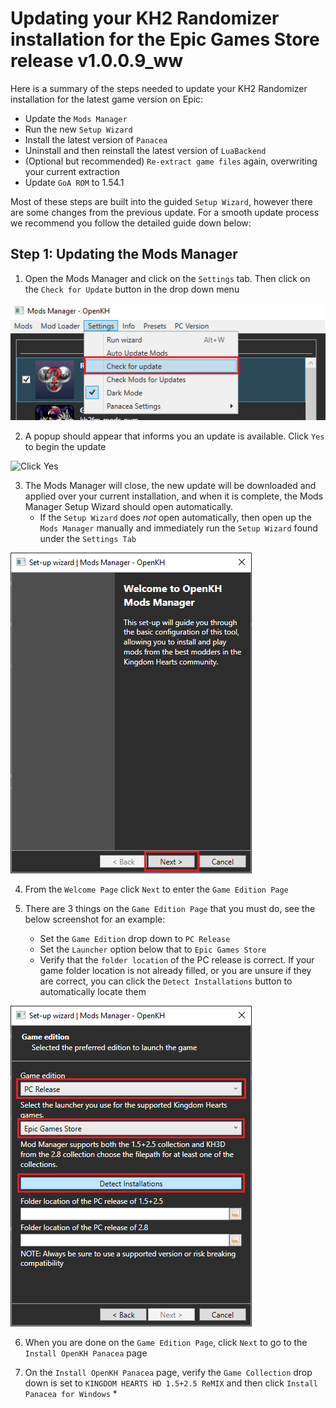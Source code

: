 # Updating your KH2 Randomizer installation for the Epic Games Store release v1.0.0.9_ww
Here is a summary of the steps needed to update your KH2 Randomizer installation for the latest game version on Epic:
* Update the `Mods Manager`
* Run the new `Setup Wizard`
* Install the latest version of `Panacea`
* Uninstall and then reinstall the latest version of `LuaBackend`
* (Optional but recommended) `Re-extract game files` again, overwriting your current extraction
* Update `GoA ROM` to 1.54.1

Most of these steps are built into the guided `Setup Wizard`, however there are some changes from the previous update. For a smooth update process we recommend you follow the detailed guide down below:

## Step 1: Updating the Mods Manager
1. Open the Mods Manager and click on the `Settings` tab. Then click on the `Check for Update` button in the drop down menu

![Check for update](Update_The_Mods_Manager.png)

2. A popup should appear that informs you an update is available. Click `Yes` to begin the update

![Click Yes](Click_Yes.png)

3. The Mods Manager will close, the new update will be downloaded and applied over your current installation, and when it is complete, the Mods Manager Setup Wizard should open automatically.
   * If the `Setup Wizard` does *not* open automatically, then open up the `Mods Manager` manually and immediately run the `Setup Wizard` found under the `Settings Tab`

![Setup Wizard Page 1](Setup_Wizard_Page_1.png)

4. From the `Welcome Page` click `Next` to enter the `Game Edition Page`

5. There are 3 things on the `Game Edition Page` that you must do, see the below screenshot for an example:
   * Set the `Game Edition` drop down to `PC Release`
   * Set the `Launcher` option below that to `Epic Games Store`
   * Verify that the `folder location` of the PC release is correct. If your game folder location is not already filled, or you are unsure if they are correct, you can click the `Detect Installations` button to automatically locate them

![Setup Wizard Page 2](Setup_Wizard_Page_2.png)

6. When you are done on the `Game Edition Page`, click `Next` to go to the `Install OpenKH Panacea` page

8. On the `Install OpenKH Panacea` page, verify the `Game Collection` drop down is set to `KINGDOM HEARTS HD 1.5+2.5 ReMIX` and then click `Install Panacea for Windows`
   * 
